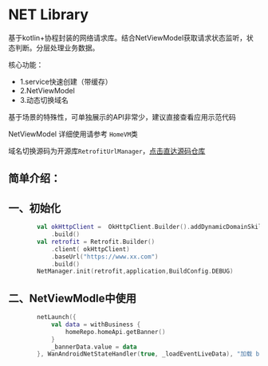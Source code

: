 # NET Library

基于kotlin+协程封装的网络请求库。结合NetViewModel获取请求状态监听，状态判断。分层处理业务数据。




核心功能：

* 1.service快速创建（带缓存）
* 2.NetViewModel 
* 3.动态切换域名

基于场景的特殊性，可单独展示的API非常少，建议直接查看应用示范代码

NetViewModel 详细使用请参考 `HomeVM`类

域名切换源码为开源库`RetrofitUrlManager`，[点击直达源码仓库](https://github.com/JessYanCoding/RetrofitUrlManager/blob/master/README-zh.md)

## 简单介绍：

## 一、初始化

```kotlin
        val okHttpClient =  OkHttpClient.Builder().addDynamicDomainSkill()
            .build()
        val retrofit = Retrofit.Builder()
            .client( okHttpClient)
            .baseUrl("https://www.xx.com")
            .build()
        NetManager.init(retrofit,application,BuildConfig.DEBUG)
```

## 二、NetViewModle中使用

```kotlin
        netLaunch({
            val data = withBusiness {
                homeRepo.homeApi.getBanner()
            }
            _bannerData.value = data
        }, WanAndroidNetStateHandler(true, _loadEventLiveData), "加载 banner")

```